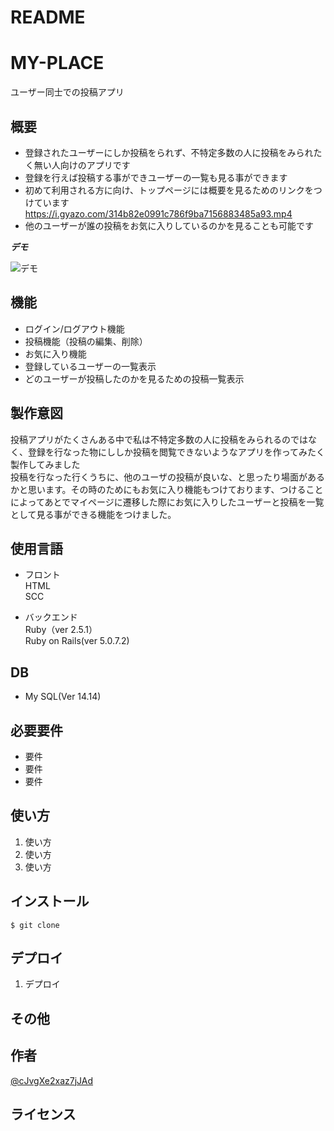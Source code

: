 # README

# MY-PLACE

ユーザー同士での投稿アプリ

## 概要

- 登録されたユーザーにしか投稿をられず、不特定多数の人に投稿をみられたく無い人向けのアプリです</br>
- 登録を行えば投稿する事ができユーザーの一覧も見る事ができます</br>
- 初めて利用される方に向け、トップページには概要を見るためのリンクをつけています  https://i.gyazo.com/314b82e0991c786f9ba7156883485a93.mp4 </br>
- 他のユーザーが誰の投稿をお気に入りしているのかを見ることも可能です</br>


***デモ***

![デモ](https://image-url.gif)

## 機能

- ログイン/ログアウト機能</br>
- 投稿機能（投稿の編集、削除）</br>
- お気に入り機能</br>
- 登録しているユーザーの一覧表示</br>
- どのユーザーが投稿したのかを見るための投稿一覧表示</br>

## 製作意図
投稿アプリがたくさんある中で私は不特定多数の人に投稿をみられるのではなく、登録を行なった物にししか投稿を閲覧できないようなアプリを作ってみたく製作してみました</br>
投稿を行なった行くうちに、他のユーザの投稿が良いな、と思ったり場面があるかと思います。その時のためにもお気に入り機能もつけております、つけることによってあとでマイページに遷移した際にお気に入りしたユーザーと投稿を一覧として見る事ができる機能をつけました。


## 使用言語
- フロント</br>
HTML</br>
SCC
  
- バックエンド</br>
Ruby（ver 2.5.1）</br>
Ruby on Rails(ver 5.0.7.2)</br>

## DB
- My SQL(Ver 14.14)</br>



## 必要要件

- 要件
- 要件
- 要件


## 使い方

1. 使い方
2. 使い方
3. 使い方




## インストール

```
$ git clone 
```


## デプロイ

1. デプロイ

## その他



## 作者

[@cJvgXe2xaz7jJAd](https://twitter.com/cJvgXe2xaz7jJAd)

## ライセンス
